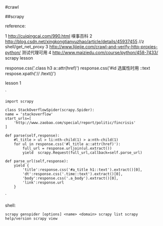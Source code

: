 #crawl

##scrapy

reference:

1 http://cuiqingcai.com/990.html 嗅事百科
2 http://blog.csdn.net/xingkongtianyuzhao/article/details/45937455 //z shell/get_net_proxy
3 http://www.lijiejie.com/crawl-and-verify-http-proxies-python/ 测试代理可用
4 http://www.maiziedu.com/course/python/458-7433/ scrapy lesson

response.css('.class h3 a::attr(href)')
response.css('#id 
选属性时用  ::text
respose.xpath('//  /text()')

lesson 1

`

    import scrapy

    class StackOverflowSpider(scrapy.Spider):
    name = 'stackoverflow'
    start_urls=[
        'http://www.zaobao.com/special/report/politic/fincrisis'
    ]
    
    def parse(self,response):
        #l_title > ul > li:nth-child(1) > a:nth-child(1)
        for ul in response.css('#l_title a::attr(href)'):
            full_url = response.urljoin(ul.extract())
            yield  scrapy.Request(full_url,callback=self.parse_url)

    def parse_url(self,response):
        yield {
            'title':response.css('#a_title h1::text').extract()[0],
            'dt':response.css('.time::text').extract()[0],
            'body':response.css('.a_body').extract()[0],
            'link':response.url
        }     
`

shell:

`
scrapy genspider [options] <name> <domain>
scrapy list
scrapy help/version
scrapy view
`